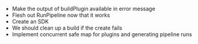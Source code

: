 - Make the output of buildPlugin available in error message
- Flesh out RunPipeline now that it works
- Create an SDK
- We should clean up a build if the create fails
- Implement concurrent safe map for plugins and generating pipeline runs
